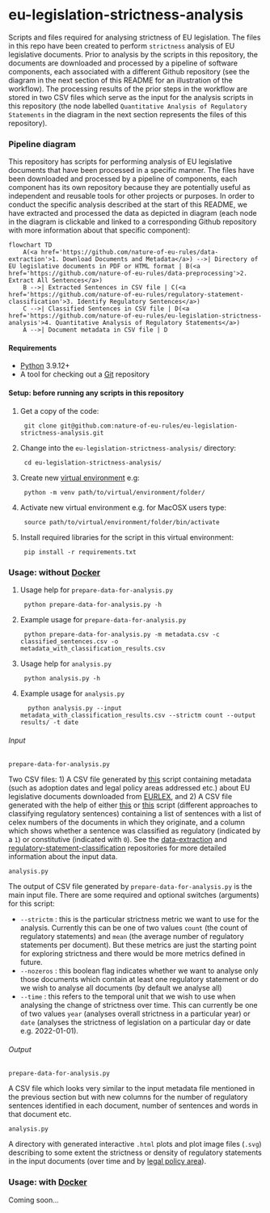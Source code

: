 # eu-legislation-strictness-analysis
Scripts and files required for analysing strictness of EU legislation. The files in this repo have been created to perform ``strictness`` analysis of EU legislative documents. Prior to analysis by the scripts in this repository, the documents are downloaded and processed by a pipeline of software components, each associated with a different Github repository (see the diagram in the next section of this README for an illustration of the workflow). The processing results of the prior steps in the workflow are stored in two CSV files which serve as the input for the analysis scripts in this repository (the node labelled ``Quantitative Analysis of Regulatory Statements`` in the diagram in the next section represents the files of this repository).

### Pipeline diagram

This repository has scripts for performing analysis of EU legislative documents that have been processed in a specific manner. The files have been downloaded and processed by a pipeline of components, each component has its own repository because they are potentially useful as independent and reusable tools for other projects or purposes. In order to conduct the specific analysis described at the start of this README, we have extracted and processed the data as depicted in diagram (each node in the diagram is clickable and linked to a corresponding Github repository with more information about that specific component):

```mermaid
flowchart TD
    A(<a href='https://github.com/nature-of-eu-rules/data-extraction'>1. Download Documents and Metadata</a>) -->| Directory of EU legislative documents in PDF or HTML format | B(<a href='https://github.com/nature-of-eu-rules/data-preprocessing'>2. Extract All Sentences</a>)
    B -->| Extracted Sentences in CSV file | C(<a href='https://github.com/nature-of-eu-rules/regulatory-statement-classification'>3. Identify Regulatory Sentences</a>)
    C -->| Classified Sentences in CSV file | D(<a href='https://github.com/nature-of-eu-rules/eu-legislation-strictness-analysis'>4. Quantitative Analysis of Regulatory Statements</a>)
    A -->| Document metadata in CSV file | D
```

#### Requirements
+ [Python](https://www.python.org/downloads/) 3.9.12+
+ A tool for checking out a [Git](http://git-scm.com/) repository

#### Setup: before running any scripts in this repository

1. Get a copy of the code:

        git clone git@github.com:nature-of-eu-rules/eu-legislation-strictness-analysis.git
    
2. Change into the `eu-legislation-strictness-analysis/` directory:

        cd eu-legislation-strictness-analysis/
    
3. Create new [virtual environment](https://docs.python.org/3/library/venv.html) e.g:

        python -m venv path/to/virtual/environment/folder/
       
4. Activate new virtual environment e.g. for MacOSX users type: 

        source path/to/virtual/environment/folder/bin/activate
        
5. Install required libraries for the script in this virtual environment:

        pip install -r requirements.txt

### Usage: without [Docker](https://www.docker.com/)

1. Usage help for ```prepare-data-for-analysis.py```

        python prepare-data-for-analysis.py -h

2. Example usage for ```prepare-data-for-analysis.py```

        python prepare-data-for-analysis.py -m metadata.csv -c classified_sentences.csv -o metadata_with_classification_results.csv

3. Usage help for ```analysis.py```

        python analysis.py -h

4. Example usage for ```analysis.py```

         python analysis.py --input metadata_with_classification_results.csv --strictm count --output results/ -t date

###### Input

```prepare-data-for-analysis.py```

Two CSV files: 1) A CSV file generated by [this](https://github.com/nature-of-eu-rules/data-extraction/blob/main/eu_rules_metadata_extractor.py) script containing metadata (such as adoption dates and legal policy areas addressed etc.) about EU legislative documents downloaded from [EURLEX](https://eur-lex.europa.eu/), and 2) A CSV file generated with the help of either [this](https://github.com/nature-of-eu-rules/regulatory-statement-classification/blob/main/classify_text_with_inlegal_bert_xgboost.py) or [this](https://github.com/nature-of-eu-rules/regulatory-statement-classification/blob/main/rule-based-classification.py) script (different approaches to classifying regulatory sentences) containing a list of sentences with a list of celex numbers of the documents in which they originate, and a column which shows whether a sentence was classified as regulatory (indicated by a `1`) or constitutive (indicated with `0`). See the [data-extraction](https://github.com/nature-of-eu-rules/data-extraction) and [regulatory-statement-classification](https://github.com/nature-of-eu-rules/regulatory-statement-classification) repositories for more detailed information about the input data.

```analysis.py```

The output of CSV file generated by ```prepare-data-for-analysis.py``` is the main input file. There are some required and optional switches (arguments) for this script:

+ ```--strictm``` : this is the particular strictness metric we want to use for the analysis. Currently this can be one of two values ```count``` (the count of regulatory statements) and ```mean``` (the average number of regulatory statements per document). But these metrics are just the starting point for exploring strictness and there would be more metrics defined in future.
+ ```--nozeros``` : this boolean flag indicates whether we want to analyse only those documents which contain at least one regulatory statement or do we wish to analyse all documents (by default we analyse all)
+ ```--time``` : this refers to the temporal unit that we wish to use when analysing the change of strictness over time. This can currently be one of two values ```year``` (analyses overall strictness in a particular year) or ```date``` (analyses the strictness of legislation on a particular day or date e.g. 2022-01-01). 

###### Output

```prepare-data-for-analysis.py```

A CSV file which looks very similar to the input metadata file mentioned in the previous section but with new columns for the number of regulatory sentences identified in each document, number of sentences and words in that document etc.

```analysis.py```

A directory with generated interactive ```.html``` plots and plot image files (```.svg```) describing to some extent the strictness or density of regulatory statements in the input documents (over time and by [legal policy area](https://eur-lex.europa.eu/browse/directories/legislation.html)).

### Usage: with [Docker](https://www.docker.com/)

Coming soon...